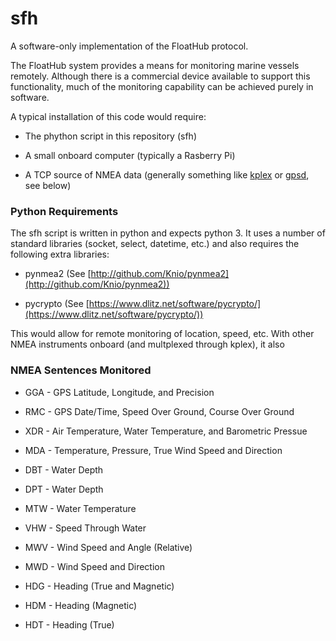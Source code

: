 # sfh
A software-only implementation of the FloatHub protocol.

The FloatHub system provides a means for monitoring marine vessels remotely.
Although there is a commercial device available to support this
functionality, much of the monitoring capability can be achieved purely
in software. 

A typical installation of this code would require:

  * The phython script in this repository (sfh)

  * A small onboard computer (typically a Rasberry Pi)

  * A TCP source of NMEA data (generally something like [kplex](http://www.stripydog.com/kplex/) or [gpsd](http://catb.org/gpsd/), see below)


### Python Requirements 

The sfh script is written in python and expects python 3. It uses a number
of standard libraries (socket, select, datetime, etc.) and also requires the
following extra libraries:

  * pynmea2 (See [http://github.com/Knio/pynmea2](http://github.com/Knio/pynmea2))

  * pycrypto (See [https://www.dlitz.net/software/pycrypto/](https://www.dlitz.net/software/pycrypto/))

This would allow for remote monitoring of location, speed, etc. With other
NMEA instruments onboard (and multplexed through kplex), it also

### NMEA Sentences Monitored

  * GGA - GPS Latitude, Longitude, and Precision

  * RMC - GPS Date/Time, Speed Over Ground, Course Over Ground

  * XDR - Air Temperature, Water Temperature, and Barometric Pressue

  * MDA - Temperature, Pressure, True Wind Speed and Direction

  * DBT - Water Depth

  * DPT - Water Depth

  * MTW - Water Temperature

  * VHW - Speed Through Water

  * MWV - Wind Speed and Angle (Relative)

  * MWD - Wind Speed and Direction

  * HDG - Heading (True and Magnetic)

  * HDM - Heading (Magnetic)

  * HDT - Heading (True)

